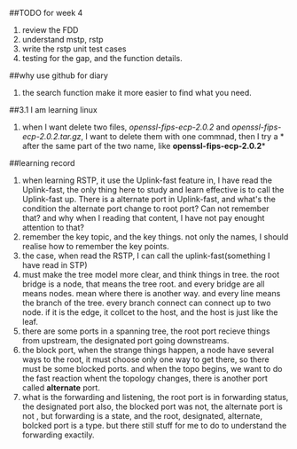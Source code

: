 ##TODO for week 4
1. review the FDD
2. understand mstp, rstp
3. write the rstp unit test cases
4. testing for the gap, and the function details.


##why use github for diary
1. the search function make it more easier to find what you need.

##3.1 I am learning linux
1. when I want delete two files, *openssl-fips-ecp-2.0.2* and *openssl-fips-ecp-2.0.2.tar.gz*, I want to delete them with one commnad, then I try a * after the same part of the two name, like **openssl-fips-ecp-2.0.2***

##learning record
1. when learning RSTP, it use the Uplink-fast feature in, I have read the Uplink-fast, the only thing here to study and learn effective is to call the Uplink-fast up. There is a alternate port in Uplink-fast, and what's the condition the alternate port change to root port? Can not remember that? and why when I reading that content, I have not pay enought attention to that?
2. remember the key topic, and the key things. not only the names, I should realise how to remember the key points.
3. the case, when read the RSTP, I can call the uplink-fast(something I have read in STP)
4. must make the tree model more clear, and think things in tree. the root bridge is a node, that means the tree root. and every bridge are all means nodes. mean where there is another way. and every line means the branch of the tree. every branch connect can connect up to two node. if it is the edge, it collcet to the host, and the host is just like the leaf. 
5. there are some ports in a spanning tree, the root port recieve things from upstream, the designated port going downstreams.
6. the block port, when the strange things happen, a node have several ways to the root, it must choose only one way to get there, so there must be some blocked ports. and when the topo begins, we want to do the fast reaction whent the topology changes, there is another port called **alternate** port.
7. what is the forwarding and listening, the root port is in forwarding status, the designated port also, the blocked port was not, the alternate port is not , but forwarding is a state, and the root, designated, alternate, bolcked port is a type. but there still stuff for me to do to understand the forwarding exactily.


